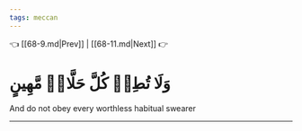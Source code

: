 ```yaml
---
tags: meccan
---
```


👈 [[68-9.md|Prev]] | [[68-11.md|Next]] 👉

# وَلَا تُطِعۡ كُلَّ حَلَّافٖ مَّهِينٍ

And do not obey every worthless habitual swearer

---

